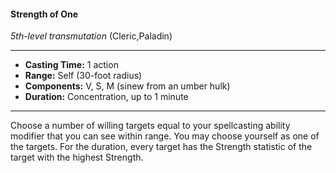 #### Strength of One
*5th-level transmutation* (Cleric,Paladin)
___
- **Casting Time:** 1 action
- **Range:** Self (30-foot radius)
- **Components:** V, S, M (sinew from an umber hulk)
- **Duration:** Concentration, up to 1 minute
---
Choose a number of willing targets equal to your
spellcasting ability modifier that you can see within
range. You may choose yourself as one of the
targets. For the duration, every target has the
Strength statistic of the target with the highest
Strength.
